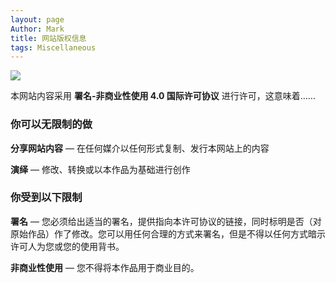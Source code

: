 ```yaml
---
layout: page
Author: Mark
title: 网站版权信息
tags: Miscellaneous
---
```


<img src="https://gitee.com/MarkYutianChen/mark-markdown-imagebed/raw/master/20210410233444.png" style="display:block; margin: 0 auto;"/>

本网站内容采用 **署名-非商业性使用 4.0 国际许可协议** 进行许可，这意味着……

### 你可以无限制的做

**分享网站内容** — 在任何媒介以任何形式复制、发行本网站上的内容

**演绎** — 修改、转换或以本作品为基础进行创作

### 你受到以下限制

<p><b>署名</b> — 您必须给出适当的署名，提供指向本许可协议的链接，同时标明是否（对原始作品）作了修改。您可以用任何合理的方式来署名，但是不得以任何方式暗示许可人为您或您的使用背书。</p>

<p><b>非商业性使用</b> — 您不得将本作品用于商业目的。</p>
